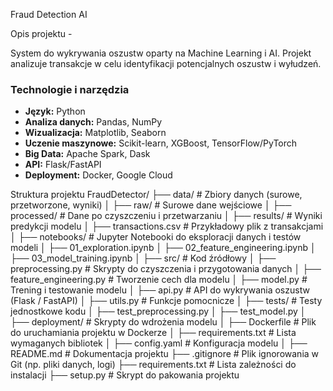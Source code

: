 Fraud Detection AI 

 Opis projektu -

System do wykrywania oszustw oparty na Machine Learning i AI. Projekt analizuje transakcje w celu identyfikacji potencjalnych oszustw i wyłudzeń.

###  Technologie i narzędzia
- **Język:** Python 
- **Analiza danych:** Pandas, NumPy  
- **Wizualizacja:** Matplotlib, Seaborn  
- **Uczenie maszynowe:** Scikit-learn, XGBoost, TensorFlow/PyTorch  
- **Big Data:** Apache Spark, Dask  
- **API:** Flask/FastAPI  
- **Deployment:** Docker, Google Cloud  



 Struktura projektu
FraudDetector/
├── data/               #  Zbiory danych (surowe, przetworzone, wyniki)
│   ├── raw/            # Surowe dane wejściowe
│   ├── processed/      # Dane po czyszczeniu i przetwarzaniu
│   ├── results/        # Wyniki predykcji modelu
│   ├── transactions.csv  # Przykładowy plik z transakcjami
│
├── notebooks/          #  Jupyter Notebooki do eksploracji danych i testów modeli
│   ├── 01_exploration.ipynb
│   ├── 02_feature_engineering.ipynb
│   ├── 03_model_training.ipynb
│
├── src/               #  Kod źródłowy
│   ├── preprocessing.py   # Skrypty do czyszczenia i przygotowania danych
│   ├── feature_engineering.py  # Tworzenie cech dla modelu
│   ├── model.py          # Trening i testowanie modelu
│   ├── api.py            # API do wykrywania oszustw (Flask / FastAPI)
│   ├── utils.py          # Funkcje pomocnicze
│
├── tests/              #  Testy jednostkowe kodu
│   ├── test_preprocessing.py
│   ├── test_model.py
│
├── deployment/         #  Skrypty do wdrożenia modelu
│   ├── Dockerfile      # Plik do uruchamiania projektu w Dockerze
│   ├── requirements.txt  # Lista wymaganych bibliotek
│   ├── config.yaml      # Konfiguracja modelu
│
├── README.md           #  Dokumentacja projektu
├── .gitignore          #  Plik ignorowania w Git (np. pliki danych, logi)
├── requirements.txt    #  Lista zależności do instalacji
├── setup.py            #  Skrypt do pakowania projektu
